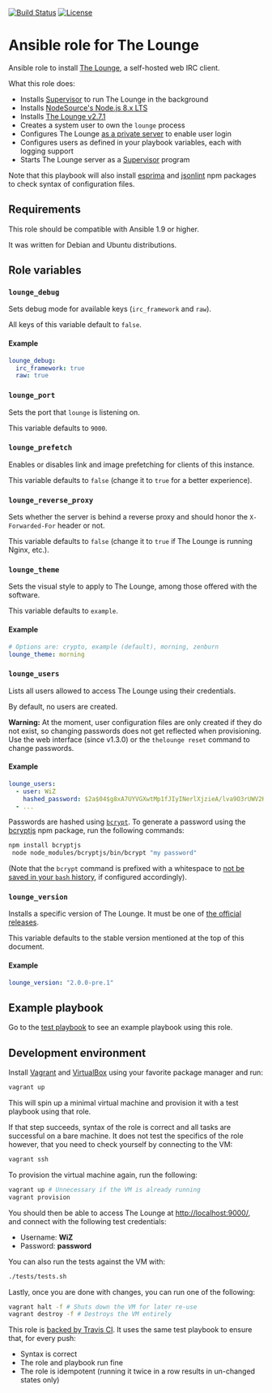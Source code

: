 [![Build Status](https://travis-ci.org/astorije/ansible-lounge.svg?branch=master)](https://travis-ci.org/astorije/ansible-lounge)
[![License](https://img.shields.io/badge/license-MIT-blue.svg)](LICENSE)

# Ansible role for The Lounge

Ansible role to install [The Lounge](https://thelounge.github.io/), a self-hosted web IRC
client.

What this role does:

- Installs [Supervisor](http://supervisord.org/) to run The Lounge in the background
- Installs [NodeSource's Node.js 8.x LTS](https://nodejs.org/en/download/package-manager/#debian-and-ubuntu-based-linux-distributions)
- Installs [The Lounge v2.7.1](https://github.com/thelounge/lounge/blob/master/CHANGELOG.md)
- Creates a system user to own the `lounge` process
- Configures The Lounge [as a private server](https://theloungegithub.io/docs/server/configuration.html#public) to enable user login
- Configures users as defined in your playbook variables, each with logging support
- Starts The Lounge server as a [Supervisor](http://supervisord.org/) program

Note that this playbook will also install
[esprima](https://www.npmjs.com/package/esprima) and
[jsonlint](https://www.npmjs.com/package/jsonlint) npm packages to check syntax
of configuration files.

## Requirements

This role should be compatible with Ansible 1.9 or higher.

It was written for Debian and Ubuntu distributions.

## Role variables

### `lounge_debug`

Sets debug mode for available keys (`irc_framework` and `raw`).

All keys of this variable default to `false`.

#### Example

```yaml
lounge_debug:
  irc_framework: true
  raw: true
```

### `lounge_port`

Sets the port that `lounge` is listening on.

This variable defaults to `9000`.

### `lounge_prefetch`

Enables or disables link and image prefetching for clients of this instance.

This variable defaults to `false` (change it to `true` for a better experience).

### `lounge_reverse_proxy`

Sets whether the server is behind a reverse proxy and should honor the
`X-Forwarded-For` header or not.

This variable defaults to `false` (change it to `true` if The Lounge is running
Nginx, etc.).

### `lounge_theme`

Sets the visual style to apply to The Lounge, among those offered with the
software.

This variable defaults to `example`.

#### Example

```yaml
# Options are: crypto, example (default), morning, zenburn
lounge_theme: morning
```

### `lounge_users`

Lists all users allowed to access The Lounge using their credentials.

By default, no users are created.

**Warning:** At the moment, user configuration files are only created if they do
not exist, so changing passwords does not get reflected when provisioning. Use
the web interface (since v1.3.0) or the `thelounge reset` command to change
passwords.

#### Example

```yaml
lounge_users:
  - user: WiZ
    hashed_password: $2a$04$g8xA7UYVGXwtMp1fJIyINerlXjzieA/lva9O3rUWV2KEpLTjhdVD6 # "password"
  - ...
```

Passwords are hashed using [`bcrypt`](https://en.wikipedia.org/wiki/Bcrypt). To
generate a password using the [bcryptjs](https://www.npmjs.com/package/bcryptjs)
npm package, run the following commands:

```bash
npm install bcryptjs
 node node_modules/bcryptjs/bin/bcrypt "my password"
```

(Note that the `bcrypt` command is prefixed with a whitespace to
[not be saved in your `bash` history](http://askubuntu.com/a/15929/166928),
if configured accordingly).

### `lounge_version`

Installs a specific version of The Lounge. It must be one of [the official
releases](https://github.com/thelounge/lounge/releases).

This variable defaults to the stable version mentioned at the top of this
document.

#### Example

```yaml
lounge_version: "2.0.0-pre.1"
```

## Example playbook

Go to the [test playbook](tests/test.yml) to see an example playbook using this
role.

## Development environment

Install [Vagrant](https://www.vagrantup.com/) and
[VirtualBox](https://www.virtualbox.org/) using your favorite package manager
and run:

```bash
vagrant up
```

This will spin up a minimal virtual machine and provision it with a test
playbook using that role.

If that step succeeds, syntax of the role is correct and all tasks are
successful on a bare machine. It does not test the specifics of the role
however, that you need to check yourself by connecting to the VM:

```bash
vagrant ssh
```

To provision the virtual machine again, run the following:

```bash
vagrant up # Unnecessary if the VM is already running
vagrant provision
```

You should then be able to access The Lounge at <http://localhost:9000/>, and
connect with the following test credentials:
  - Username: **WiZ**
  - Password: **password**

You can also run the tests against the VM with:

```bash
./tests/tests.sh
```

Lastly, once you are done with changes, you can run one of the following:

```bash
vagrant halt -f # Shuts down the VM for later re-use
vagrant destroy -f # Destroys the VM entirely
```

This role is
[backed by Travis CI](https://travis-ci.org/astorije/ansible-lounge).
It uses the same test playbook to ensure that, for every push:

- Syntax is correct
- The role and playbook run fine
- The role is idempotent (running it twice in a row results in un-changed states
  only)
